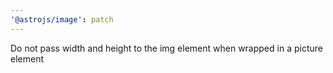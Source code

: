 ```yaml
---
'@astrojs/image': patch
---
```


Do not pass width and height to the img element when wrapped in a picture element
